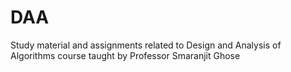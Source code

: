 # DAA
Study material and assignments related to Design and Analysis of Algorithms course taught by Professor Smaranjit Ghose
